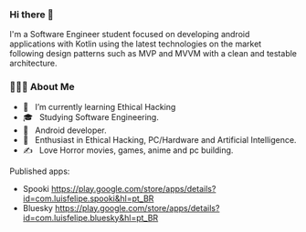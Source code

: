 ### Hi there 👋

I'm a Software Engineer student focused on developing android applications with Kotlin using the latest technologies on the market following design patterns such as MVP and MVVM with a clean and testable architecture. 

<h3> 👨🏻‍💻 About Me </h3>

- 🔭 &nbsp; I’m currently learning Ethical Hacking
- 🎓 &nbsp; Studying Software Engineering.
- 💼 &nbsp; Android developer.
- 🌱 &nbsp; Enthusiast in Ethical Hacking, PC/Hardware and Artificial Intelligence.
- ✍️ &nbsp; Love Horror movies, games, anime and pc building.

Published apps:
- Spooki https://play.google.com/store/apps/details?id=com.luisfelipe.spooki&hl=pt_BR
- Bluesky https://play.google.com/store/apps/details?id=com.luisfelipe.bluesky&hl=pt_BR
